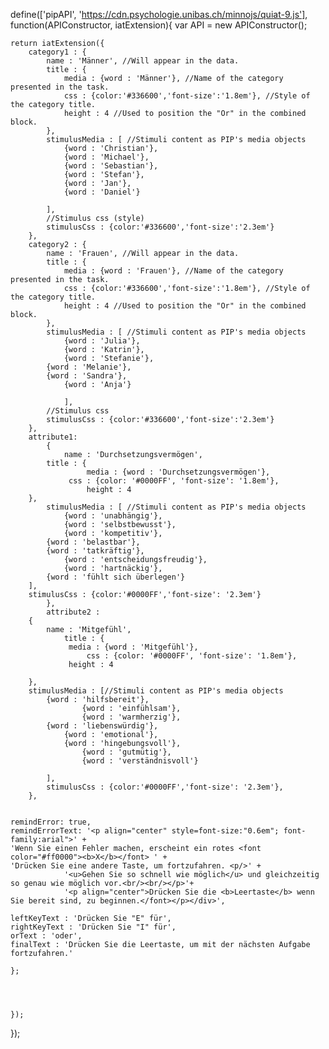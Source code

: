 define(['pipAPI', 'https://cdn.psychologie.unibas.ch/minnojs/quiat-9.js'], function(APIConstructor, iatExtension){
var API = new APIConstructor();

	
	return iatExtension({
		category1 : {
			name : 'Männer', //Will appear in the data.
			title : {
				media : {word : 'Männer'}, //Name of the category presented in the task.
				css : {color:'#336600','font-size':'1.8em'}, //Style of the category title.
				height : 4 //Used to position the "Or" in the combined block.
			}, 
			stimulusMedia : [ //Stimuli content as PIP's media objects
    		    {word : 'Christian'},
	            {word : 'Michael'},
	            {word : 'Sebastian'},
	            {word : 'Stefan'},
	            {word : 'Jan'},
	            {word : 'Daniel'}
    			
			], 
			//Stimulus css (style)
			stimulusCss : {color:'#336600','font-size':'2.3em'}
		},	
		category2 :	{
			name : 'Frauen', //Will appear in the data.
			title : {
				media : {word : 'Frauen'}, //Name of the category presented in the task.
				css : {color:'#336600','font-size':'1.8em'}, //Style of the category title.
				height : 4 //Used to position the "Or" in the combined block.
			}, 
			stimulusMedia : [ //Stimuli content as PIP's media objects
    		    {word : 'Julia'},
	            {word : 'Katrin'},
	     	    {word : 'Stefanie'},
	   	    {word : 'Melanie'},
	 	    {word : 'Sandra'},
        	    {word : 'Anja'}
	     
    			], 
			//Stimulus css
			stimulusCss : {color:'#336600','font-size':'2.3em'}
		},
  		attribute1: 
    		{
      			name : 'Durchsetzungsvermögen',
	 		title : {
    				 media : {word : 'Durchsetzungsvermögen'},
	 			 css : {color: '#0000FF', 'font-size': '1.8em'}, 
      				 height : 4
	   	},
     		stimulusMedia : [ //Stimuli content as PIP's media objects
       		    {word : 'unabhängig'},
	            {word : 'selbstbewusst'},
	     	    {word : 'kompetitiv'},
	   	    {word : 'belastbar'},
	 	    {word : 'tatkräftig'},
        	    {word : 'entscheidungsfreudig'},
	     	    {word : 'hartnäckig'},
	   	    {word : 'fühlt sich überlegen'}
	 	],
   		stimulusCss : {color:'#0000FF','font-size': '2.3em'}
     		},
       		attribute2 : 
	 	{
   			name : 'Mitgefühl',
      			title : {
	 			 media : {word : 'Mitgefühl'},
      				 css : {color: '#0000FF', 'font-size': '1.8em'},
	   			 height : 4
		
		},
		stimulusMedia : [//Stimuli content as PIP's media objects
			{word : 'hilfsbereit'},
	                {word : 'einfühlsam'},
	     	        {word : 'warmherzig'},
			{word : 'liebenswürdig'},
	   	        {word : 'emotional'},
	 	        {word : 'hingebungsvoll'},
        	        {word : 'gutmütig'},
	     	        {word : 'verständnisvoll'}
	   	        
    		],
      		stimulusCss : {color:'#0000FF','font-size': '2.3em'},
		},

 
	remindError: true,
	remindErrorText: '<p align="center" style=font-size:"0.6em"; font-family:arial">' +
	'Wenn Sie einen Fehler machen, erscheint ein rotes <font color="#ff0000"><b>X</b></font> ' +
	'Drücken Sie eine andere Taste, um fortzufahren. <p/>' +
				'<u>Gehen Sie so schnell wie möglich</u> und gleichzeitig so genau wie möglich vor.<br/><br/></p>'+
				'<p align="center">Drücken Sie die <b>Leertaste</b> wenn Sie bereit sind, zu beginnen.</font></p></div>',

 	leftKeyText : 'Drücken Sie "E" für',
	rightKeyText : 'Drücken Sie "I" für',
 	orText : 'oder',
  	finalText : 'Drücken Sie die Leertaste, um mit der nächsten Aufgabe fortzufahren.'

	};


        
		 
	});
});
